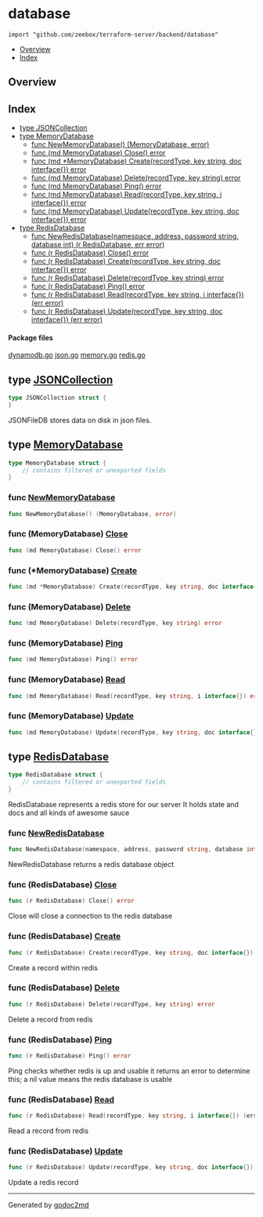 

# database
`import "github.com/zeebox/terraform-server/backend/database"`

* [Overview](#pkg-overview)
* [Index](#pkg-index)

## <a name="pkg-overview">Overview</a>



## <a name="pkg-index">Index</a>
* [type JSONCollection](#JSONCollection)
* [type MemoryDatabase](#MemoryDatabase)
  * [func NewMemoryDatabase() (MemoryDatabase, error)](#NewMemoryDatabase)
  * [func (md MemoryDatabase) Close() error](#MemoryDatabase.Close)
  * [func (md *MemoryDatabase) Create(recordType, key string, doc interface{}) error](#MemoryDatabase.Create)
  * [func (md MemoryDatabase) Delete(recordType, key string) error](#MemoryDatabase.Delete)
  * [func (md MemoryDatabase) Ping() error](#MemoryDatabase.Ping)
  * [func (md MemoryDatabase) Read(recordType, key string, i interface{}) error](#MemoryDatabase.Read)
  * [func (md MemoryDatabase) Update(recordType, key string, doc interface{}) error](#MemoryDatabase.Update)
* [type RedisDatabase](#RedisDatabase)
  * [func NewRedisDatabase(namespace, address, password string, database int) (r RedisDatabase, err error)](#NewRedisDatabase)
  * [func (r RedisDatabase) Close() error](#RedisDatabase.Close)
  * [func (r RedisDatabase) Create(recordType, key string, doc interface{}) error](#RedisDatabase.Create)
  * [func (r RedisDatabase) Delete(recordType, key string) error](#RedisDatabase.Delete)
  * [func (r RedisDatabase) Ping() error](#RedisDatabase.Ping)
  * [func (r RedisDatabase) Read(recordType, key string, i interface{}) (err error)](#RedisDatabase.Read)
  * [func (r RedisDatabase) Update(recordType, key string, doc interface{}) (err error)](#RedisDatabase.Update)


#### <a name="pkg-files">Package files</a>
[dynamodb.go](/src/github.com/zeebox/terraform-server/backend/database/dynamodb.go) [json.go](/src/github.com/zeebox/terraform-server/backend/database/json.go) [memory.go](/src/github.com/zeebox/terraform-server/backend/database/memory.go) [redis.go](/src/github.com/zeebox/terraform-server/backend/database/redis.go) 






## <a name="JSONCollection">type</a> [JSONCollection](/src/target/json.go?s=67:97#L4)
``` go
type JSONCollection struct {
}
```
JSONFileDB stores data on disk in json files.










## <a name="MemoryDatabase">type</a> [MemoryDatabase](/src/target/memory.go?s=180:241#L14)
``` go
type MemoryDatabase struct {
    // contains filtered or unexported fields
}
```






### <a name="NewMemoryDatabase">func</a> [NewMemoryDatabase](/src/target/memory.go?s=54:102#L8)
``` go
func NewMemoryDatabase() (MemoryDatabase, error)
```




### <a name="MemoryDatabase.Close">func</a> (MemoryDatabase) [Close](/src/target/memory.go?s=243:281#L18)
``` go
func (md MemoryDatabase) Close() error
```



### <a name="MemoryDatabase.Create">func</a> (\*MemoryDatabase) [Create](/src/target/memory.go?s=354:433#L26)
``` go
func (md *MemoryDatabase) Create(recordType, key string, doc interface{}) error
```



### <a name="MemoryDatabase.Delete">func</a> (MemoryDatabase) [Delete](/src/target/memory.go?s=1118:1179#L56)
``` go
func (md MemoryDatabase) Delete(recordType, key string) error
```



### <a name="MemoryDatabase.Ping">func</a> (MemoryDatabase) [Ping](/src/target/memory.go?s=299:336#L22)
``` go
func (md MemoryDatabase) Ping() error
```



### <a name="MemoryDatabase.Read">func</a> (MemoryDatabase) [Read](/src/target/memory.go?s=611:685#L36)
``` go
func (md MemoryDatabase) Read(recordType, key string, i interface{}) error
```



### <a name="MemoryDatabase.Update">func</a> (MemoryDatabase) [Update](/src/target/memory.go?s=862:940#L46)
``` go
func (md MemoryDatabase) Update(recordType, key string, doc interface{}) error
```



## <a name="RedisDatabase">type</a> [RedisDatabase](/src/target/redis.go?s=251:321#L18)
``` go
type RedisDatabase struct {
    // contains filtered or unexported fields
}
```
RedisDatabase represents a redis store for our server
It holds state and docs and all kinds of awesome sauce







### <a name="NewRedisDatabase">func</a> [NewRedisDatabase](/src/target/redis.go?s=601:702#L33)
``` go
func NewRedisDatabase(namespace, address, password string, database int) (r RedisDatabase, err error)
```
NewRedisDatabase returns a redis database object





### <a name="RedisDatabase.Close">func</a> (RedisDatabase) [Close](/src/target/redis.go?s=1160:1196#L55)
``` go
func (r RedisDatabase) Close() error
```
Close will close a connection to the redis database




### <a name="RedisDatabase.Create">func</a> (RedisDatabase) [Create](/src/target/redis.go?s=1259:1335#L60)
``` go
func (r RedisDatabase) Create(recordType, key string, doc interface{}) error
```
Create a record within redis




### <a name="RedisDatabase.Delete">func</a> (RedisDatabase) [Delete](/src/target/redis.go?s=2133:2192#L104)
``` go
func (r RedisDatabase) Delete(recordType, key string) error
```
Delete a record from redis




### <a name="RedisDatabase.Ping">func</a> (RedisDatabase) [Ping](/src/target/redis.go?s=1015:1050#L48)
``` go
func (r RedisDatabase) Ping() error
```
Ping checks whether redis is up and usable
it returns an error to determine this; a nil value means the redis database is usable




### <a name="RedisDatabase.Read">func</a> (RedisDatabase) [Read](/src/target/redis.go?s=1513:1591#L71)
``` go
func (r RedisDatabase) Read(recordType, key string, i interface{}) (err error)
```
Read a record from redis




### <a name="RedisDatabase.Update">func</a> (RedisDatabase) [Update](/src/target/redis.go?s=1879:1961#L93)
``` go
func (r RedisDatabase) Update(recordType, key string, doc interface{}) (err error)
```
Update a redis record








- - -
Generated by [godoc2md](http://godoc.org/github.com/davecheney/godoc2md)

